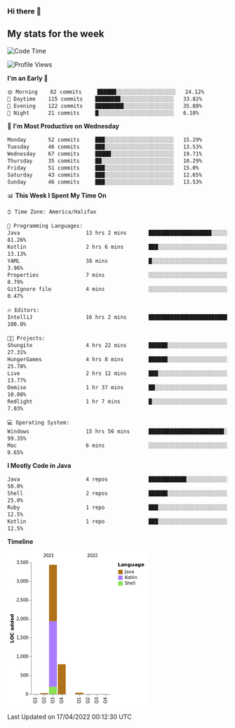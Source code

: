 ### Hi there 👋

## My stats for the week
<!--START_SECTION:waka-->
![Code Time](http://img.shields.io/badge/Code%20Time-181%20hrs%2051%20mins-blue)

![Profile Views](http://img.shields.io/badge/Profile%20Views-0-blue)

**I'm an Early 🐤** 

```text
🌞 Morning    82 commits     ██████░░░░░░░░░░░░░░░░░░░   24.12% 
🌆 Daytime    115 commits    ████████░░░░░░░░░░░░░░░░░   33.82% 
🌃 Evening    122 commits    █████████░░░░░░░░░░░░░░░░   35.88% 
🌙 Night      21 commits     █░░░░░░░░░░░░░░░░░░░░░░░░   6.18%

```
📅 **I'm Most Productive on Wednesday** 

```text
Monday       52 commits     ███░░░░░░░░░░░░░░░░░░░░░░   15.29% 
Tuesday      46 commits     ███░░░░░░░░░░░░░░░░░░░░░░   13.53% 
Wednesday    67 commits     █████░░░░░░░░░░░░░░░░░░░░   19.71% 
Thursday     35 commits     ██░░░░░░░░░░░░░░░░░░░░░░░   10.29% 
Friday       51 commits     ███░░░░░░░░░░░░░░░░░░░░░░   15.0% 
Saturday     43 commits     ███░░░░░░░░░░░░░░░░░░░░░░   12.65% 
Sunday       46 commits     ███░░░░░░░░░░░░░░░░░░░░░░   13.53%

```


📊 **This Week I Spent My Time On** 

```text
⌚︎ Time Zone: America/Halifax

💬 Programming Languages: 
Java                     13 hrs 2 mins       ████████████████████░░░░░   81.26% 
Kotlin                   2 hrs 6 mins        ███░░░░░░░░░░░░░░░░░░░░░░   13.13% 
YAML                     38 mins             █░░░░░░░░░░░░░░░░░░░░░░░░   3.96% 
Properties               7 mins              ░░░░░░░░░░░░░░░░░░░░░░░░░   0.79% 
GitIgnore file           4 mins              ░░░░░░░░░░░░░░░░░░░░░░░░░   0.47%

🔥 Editors: 
IntelliJ                 16 hrs 2 mins       █████████████████████████   100.0%

🐱‍💻 Projects: 
Shungite                 4 hrs 22 mins       ██████░░░░░░░░░░░░░░░░░░░   27.31% 
HungerGames              4 hrs 8 mins        ██████░░░░░░░░░░░░░░░░░░░   25.78% 
Live                     2 hrs 12 mins       ███░░░░░░░░░░░░░░░░░░░░░░   13.77% 
Demise                   1 hr 37 mins        ██░░░░░░░░░░░░░░░░░░░░░░░   10.08% 
Redlight                 1 hr 7 mins         █░░░░░░░░░░░░░░░░░░░░░░░░   7.03%

💻 Operating System: 
Windows                  15 hrs 56 mins      ████████████████████████░   99.35% 
Mac                      6 mins              ░░░░░░░░░░░░░░░░░░░░░░░░░   0.65%

```

**I Mostly Code in Java** 

```text
Java                     4 repos             ████████████░░░░░░░░░░░░░   50.0% 
Shell                    2 repos             ██████░░░░░░░░░░░░░░░░░░░   25.0% 
Ruby                     1 repo              ███░░░░░░░░░░░░░░░░░░░░░░   12.5% 
Kotlin                   1 repo              ███░░░░░░░░░░░░░░░░░░░░░░   12.5%

```


**Timeline**

![Chart not found](https://raw.githubusercontent.com/lyndseyy/lyndseyy/main/charts/bar_graph.png) 


 Last Updated on 17/04/2022 00:12:30 UTC
<!--END_SECTION:waka-->